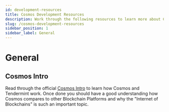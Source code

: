```yaml
---
id: development-resources
title: Cosmos Development Resources
description: Work through the following resources to learn more about Cosmos and Tendermint.
slug: /cosmos-development-resources
sidebar_position: 1
sidebar_label: General
---
```


# General

## Cosmos Intro

Read through the official [Cosmos Intro](https://v1.cosmos.network/intro) to learn how Cosmos and Tendermint work. Once done you should have a good understanding how Cosmos compares to other Blockchain Platforms and why the "Internet of Blockchains" is such an important topic.
